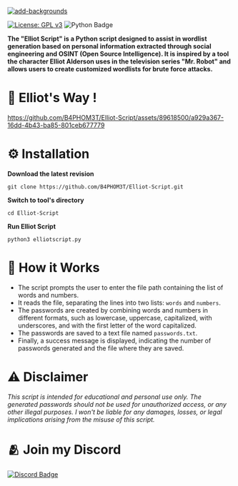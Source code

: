 <a href="https://fontmeme.com/add-backgrounds/"><img src="https://fontmeme.com/permalink/230625/95a68d5b6f27cc8236a13caf7b7beff5.png" alt="add-backgrounds" border="0"></a>

[![License: GPL v3](https://img.shields.io/badge/License-GPLv3-blue.svg)](https://www.gnu.org/licenses/gpl-3.0) ![Python Badge](https://img.shields.io/badge/Python-3776AB?logo=python&logoColor=fff&style=flat)

**The "Elliot Script" is a Python script designed to assist in wordlist generation based on personal information extracted through social engineering and OSINT (Open Source Intelligence). It is inspired by a tool the character Elliot Alderson uses in the television series "Mr. Robot" and allows users to create customized wordlists for brute force attacks.**
# 🎥 Elliot's Way !
https://github.com/B4PHOM3T/Elliot-Script/assets/89618500/a929a367-16dd-4b43-ba85-801ceb677779

# ⚙️ Installation
**Download the latest revision**
```
git clone https://github.com/B4PHOM3T/Elliot-Script.git
```
**Switch to tool's directory**
```
cd Elliot-Script
```
**Run Elliot Script**
```
python3 elliotscript.py
```
# 📖 How it Works
- The script prompts the user to enter the file path containing the list of words and numbers.
- It reads the file, separating the lines into two lists: `words` and `numbers`.
- The passwords are created by combining words and numbers in different formats, such as lowercase, uppercase, capitalized, with underscores, and with the first letter of the word capitalized.
- The passwords are saved to a text file named `passwords.txt`.
- Finally, a success message is displayed, indicating the number of passwords generated and the file where they are saved.
  
# ⚠️ Disclaimer
*This script is intended for educational and personal use only. The generated passwords should not be used for unauthorized access, or any other illegal purposes. I won't be liable for any damages, losses, or legal implications arising from the misuse of this script.*

# 🫂 Join my Discord
<a href="https://disboard.org/server/join/1025011157586673797" target="blank"><img align="center" img src="https://img.shields.io/badge/Discord-5865F2?logo=discord&logoColor=fff&style=for-the-badge" alt="Discord Badge" /></a>





